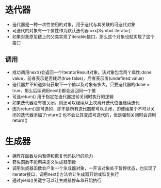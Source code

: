 # 迭代器
- 迭代器是一种一次性使用的对象，用于迭代与其关联的可迭代对象
- 可迭代的对象有一个属性作为默认迭代器 xxx[Symbol.iterator]
- 如果对象原型链上的父类实现了iterable接口，那么这个对象也就实现了这个接口
## 调用
- 成功调用next()会返回一个IteratorResult对象，该对象包含两个属性:done value，前者表示是否耗尽(true false)，后者表示值(undefined value)
- 迭代器并不知道如何获取下一个值以及对象有多大，只要迭代器的done = true，那么后续调用next()都会返回同一个值
- 可选return() 用于指定在迭代器提前关闭时执行的逻辑
- 如果迭代器没有被关闭，则还可以继续从上次离开迭代位置继续迭代
- 因为return()是可选的，即不是所有迭代器都可以关闭，即使给某个不可以关闭的迭代器添加了return() 也不会让其变成可迭代的，但是强制关闭时会调用return()
# 生成器
- 拥有在函数块内暂停和恢复代码执行的能力
- 箭头函数不能用来定义生成器函数
- 调用生成器函数会产生一个生成器对象，一开该对象处于暂停状态，也实现了iterator接口，调用next()方法会让生成器开始或恢复执行
- 通过yield()关键字可以让生成器停车和开始执行
